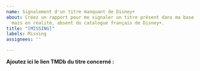 ```yaml
---
name: Signalement d'un titre manquant de Disney+
about: Créez un rapport pour me signaler un titre présent dans ma base de données
  mais en réalité, absent du catalogue français de Disney+.
title: "[MISSING]"
labels: Missing
assignees: ''

---
```


**Ajoutez ici le lien TMDb du titre concerné :**
